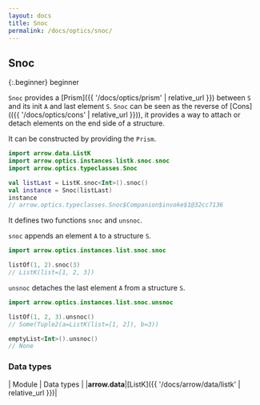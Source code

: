 ```yaml
---
layout: docs
title: Snoc
permalink: /docs/optics/snoc/
---
```


## Snoc

{:.beginner}
beginner

`Snoc` provides a [Prism]({{ '/docs/optics/prism' | relative_url }}) between `S` and its init `A` and last element `S`.
`Snoc` can be seen as the reverse of [Cons](({{ '/docs/optics/cons' | relative_url }})), it provides a way to attach or detach elements on the end side of a structure.

It can be constructed by providing the `Prism`.

```kotlin
import arrow.data.ListK
import arrow.optics.instances.listk.snoc.snoc
import arrow.optics.typeclasses.Snoc

val listLast = ListK.snoc<Int>().snoc()
val instance = Snoc(listLast)
instance
// arrow.optics.typeclasses.Snoc$Companion$invoke$1@32cc7136
```

It defines two functions `snoc` and `unsnoc`.

`snoc` appends an element `A` to a structure `S`.

```kotlin
import arrow.optics.instances.list.snoc.snoc

listOf(1, 2).snoc(3)
// ListK(list=[1, 2, 3])
```

`unsnoc` detaches the last element `A` from a structure `S`.

```kotlin
import arrow.optics.instances.list.snoc.unsnoc

listOf(1, 2, 3).unsnoc()
// Some(Tuple2(a=ListK(list=[1, 2]), b=3))
```
```kotlin
emptyList<Int>().unsnoc()
// None
```

### Data types

| Module | Data types |
|__arrow.data__|[ListK]({{ '/docs/arrow/data/listk' | relative_url }})|
